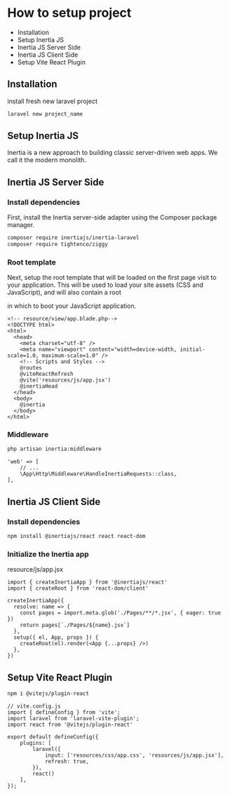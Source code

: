 # How to setup project

-   Installation
-   Setup Inertia JS
-   Inertia JS Server Side
-   Inertia JS Client Side
-   Setup Vite React Plugin

## Installation

install fresh new laravel project

```bash
laravel new project_name
```

## Setup Inertia JS

Inertia is a new approach to building classic server-driven web apps. We call it the modern monolith.

## Inertia JS Server Side

### Install dependencies

First, install the Inertia server-side adapter using the Composer package manager.

```bash
composer require inertiajs/inertia-laravel
composer require tightenco/ziggy
```

### Root template

Next, setup the root template that will be loaded on the first page visit to your application. This will be used to load your site assets (CSS and JavaScript), and will also contain a root <div> in which to boot your JavaScript application.

```code
<!-- resource/view/app.blade.php-->
<!DOCTYPE html>
<html>
  <head>
    <meta charset="utf-8" />
    <meta name="viewport" content="width=device-width, initial-scale=1.0, maximum-scale=1.0" />
    <!-- Scripts and Styles -->
    @routes
    @viteReactRefresh
    @vite('resources/js/app.jsx')
    @inertiaHead
  </head>
  <body>
    @inertia
  </body>
</html>
```

### Middleware

```bash
php artisan inertia:middleware
```

```code
'web' => [
    // ...
    \App\Http\Middleware\HandleInertiaRequests::class,
],
```

## Inertia JS Client Side

### Install dependencies

```bash
npm install @inertiajs/react react react-dom
```

### Initialize the Inertia app

resource/js/app.jsx

```code
import { createInertiaApp } from '@inertiajs/react'
import { createRoot } from 'react-dom/client'

createInertiaApp({
  resolve: name => {
    const pages = import.meta.glob('./Pages/**/*.jsx', { eager: true })
    return pages[`./Pages/${name}.jsx`]
  },
  setup({ el, App, props }) {
    createRoot(el).render(<App {...props} />)
  },
})
```

## Setup Vite React Plugin

```bash
npm i @vitejs/plugin-react
```

```code
// vite.config.js
import { defineConfig } from 'vite';
import laravel from 'laravel-vite-plugin';
import react from '@vitejs/plugin-react'

export default defineConfig({
    plugins: [
        laravel({
            input: ['resources/css/app.css', 'resources/js/app.jsx'],
            refresh: true,
        }),
        react()
    ],
});

```
